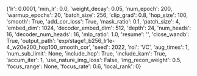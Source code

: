 {'lr': 0.0001, 'min_lr': 0.0, 'weight_decay': 0.05, 'num_epoch': 200, 'warmup_epochs': 20, 'batch_size': 256, 'clip_grad': 0.8, 'hop_size': 100, 'smooth': True, 'add_cor_loss': True, 'mask_ratio': 0.1, 'patch_size': 4, 'embed_dim': 1024, 'decoder_embed_dim': 512, 'depth': 24, 'num_heads': 16, 'decoder_num_heads': 16, 'mlp_ratio': 1.0, 'resume': '', 'close_wandb': True, 'output_path': 'exp/stage1_b256_lr1e-4_w20e200_hop100_smooth_cor', 'seed': 2022, 'roi': 'VC', 'aug_times': 1, 'num_sub_limit': None, 'include_hcp': True, 'include_kam': True, 'accum_iter': 1, 'use_nature_img_loss': False, 'img_recon_weight': 0.5, 'focus_range': None, 'focus_rate': 0.6, 'local_rank': 0}
